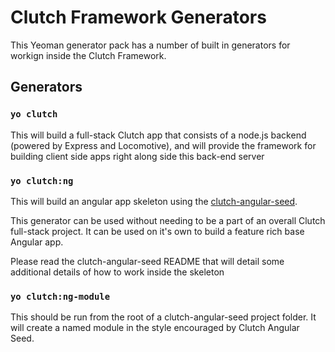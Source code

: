 # Clutch Framework Generators

This Yeoman generator pack has a number of built in generators for workign inside the Clutch Framework.

## Generators

### `yo clutch`

This will build a full-stack Clutch app that consists of a node.js backend (powered by Express and Locomotive), and will provide the framework for building client side apps right along side this back-end server

### `yo clutch:ng`

This will build an angular app skeleton using the [clutch-angular-seed](https://github.com/duro/clutch-angular-seed).

This generator can be used without needing to be a part of an overall Clutch full-stack project. It can be used on it's own to build a feature rich base Angular app.

Please read the clutch-angular-seed README that will detail some additional details of how to work inside the skeleton

### `yo clutch:ng-module`

This should be run from the root of a clutch-angular-seed project folder. It will create a named module in the style encouraged by Clutch Angular Seed.
